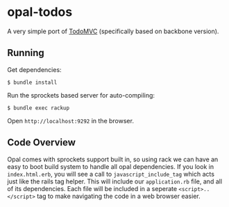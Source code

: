 # opal-todos

A very simple port of [TodoMVC](http://todomvc.com) (specifically based on backbone version).

## Running

Get dependencies:

```
$ bundle install
```

Run the sprockets based server for auto-compiling:

```
$ bundle exec rackup
```

Open `http://localhost:9292` in the browser.

## Code Overview

Opal comes with sprockets support built in, so using rack we can have an
easy to boot build system to handle all opal dependencies. If you look
in `index.html.erb`, you will see a call to `javascript_include_tag`
which acts just like the rails tag helper. This will include our
`application.rb` file, and all of its dependencies. Each file will be included
in a seperate `<script>..</script>` tag to make navigating the code in a
web browser easier.
